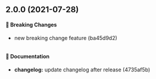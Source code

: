 ## 2.0.0 (2021-07-28)

#### 📣 Breaking Changes

* new breaking change feature (ba45d9d2)
```

```

#### 📄 Documentation

* **changelog:** update changelog after release (4735af5b)

